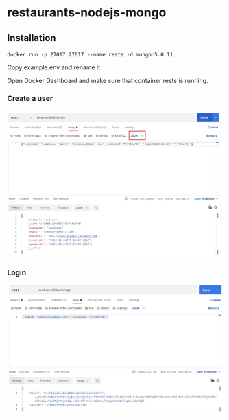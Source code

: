 # restaurants-nodejs-mongo

## Installation

```
docker run -p 27017:27017 --name rests -d mongo:5.0.11
```

Copy example.env and rename it

Open Docker Dashboard and make sure that container rests is running.

### Create a user

![Screenshot](docs/create_user.jpg)

### Login

![Screenshot](docs/login.jpg)
